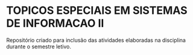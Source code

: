 # TOPICOS ESPECIAIS EM SISTEMAS DE INFORMACAO II
 Repositório criado para inclusão das atividades elaboradas na disciplina durante o semestre letivo.
